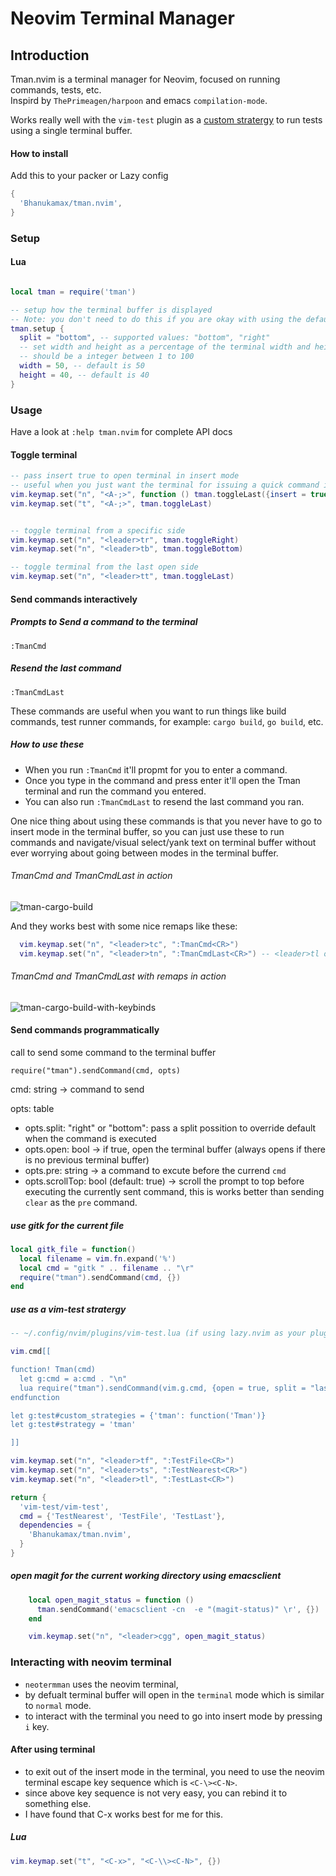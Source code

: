 # Neovim Terminal Manager


## Introduction

Tman.nvim is a terminal manager for Neovim, focused on running commands, tests, etc.
<br/>Inspird by `ThePrimeagen/harpoon` and emacs `compilation-mode`.


Works really well with the `vim-test` plugin as a [custom stratergy](https://github.com/Bhanukamax/tman.nvim/edit/master/README.md#use-as-a-vim-test-stratergy) to run tests using a single terminal buffer.

#### How to install

Add this to your packer or Lazy config

```lua
{
  'Bhanukamax/tman.nvim',
}
```


### Setup
#### Lua

```lua

local tman = require('tman')

-- setup how the terminal buffer is displayed
-- Note: you don't need to do this if you are okay with using the defaults
tman.setup {
  split = "bottom", -- supported values: "bottom", "right"
  -- set width and height as a percentage of the terminal width and height
  -- should be a integer between 1 to 100
  width = 50, -- default is 50
  height = 40, -- default is 40
}

```
### Usage

Have a look at `:help tman.nvim` for complete API docs

#### Toggle terminal
```lua
-- pass insert true to open terminal in insert mode
-- useful when you just want the terminal for issuing a quick command interactively like `git push`, etc
vim.keymap.set("n", "<A-;>", function () tman.toggleLast({insert = true}) end)
vim.keymap.set("t", "<A-;>", tman.toggleLast)


-- toggle terminal from a specific side
vim.keymap.set("n", "<leader>tr", tman.toggleRight)
vim.keymap.set("n", "<leader>tb", tman.toggleBottom)

-- toggle terminal from the last open side
vim.keymap.set("n", "<leader>tt", tman.toggleLast)
```

#### Send commands interactively

##### Prompts to Send a command to the terminal

`:TmanCmd`

##### Resend the last command

`:TmanCmdLast`

These commands are useful when you want to run things like build commands, test runner commands, for example: `cargo build`, `go build`, etc.

##### How to use these
- When you run `:TmanCmd` it'll propmt for you to enter a command.
- Once you type in the command and press enter it'll open the Tman terminal and run the command you entered.
- You can also run `:TmanCmdLast` to resend the last command you ran.

One nice thing about using these commands is that you never have to go to insert mode in the terminal buffer, so you can just use these to run commands and navigate/visual select/yank text on terminal buffer without ever worrying about going between modes in the terminal buffer.

###### TmanCmd and TmanCmdLast in action

![tman-cargo-build](https://user-images.githubusercontent.com/8494781/222031447-6e44ef13-9075-4238-b6ec-05d41133094a.gif)

And they works best with some nice remaps like these:

```lua
  vim.keymap.set("n", "<leader>tc", ":TmanCmd<CR>")
  vim.keymap.set("n", "<leader>tn", ":TmanCmdLast<CR>") -- <leader>tl or <leader>tr would be a better mnemonic binding
```

###### TmanCmd and TmanCmdLast with remaps in action

![tman-cargo-build-with-keybinds](https://user-images.githubusercontent.com/8494781/222031470-c239fd0f-4b51-4ee3-b17b-d08dbc7d0c71.gif)


#### Send commands programmatically

call to send some command to the terminal buffer


`require("tman").sendCommand(cmd, opts)`

cmd: string -> command to send

opts: table

- opts.split: "right" or "bottom":  pass a split possition to override default when the command is executed
- opts.open: bool -> if true, open the terminal buffer (always opens if there is no previous terminal buffer)
- opts.pre: string -> a command to excute before the currend `cmd`
- opts.scrollTop: bool (default: true) -> scroll the prompt to top before executing the currently sent command, this is works better than sending `clear` as the `pre` command.

##### use gitk for the current file

```lua
local gitk_file = function()
  local filename = vim.fn.expand('%')
  local cmd = "gitk " .. filename .. "\r"
  require("tman").sendCommand(cmd, {})
end
```

##### use as a vim-test stratergy
```lua
-- ~/.config/nvim/plugins/vim-test.lua (if using lazy.nvim as your plugin manager)

vim.cmd[[

function! Tman(cmd)
  let g:cmd = a:cmd . "\n"
  lua require("tman").sendCommand(vim.g.cmd, {open = true, split = "last"})
endfunction

let g:test#custom_strategies = {'tman': function('Tman')}
let g:test#strategy = 'tman'

]]

vim.keymap.set("n", "<leader>tf", ":TestFile<CR>")
vim.keymap.set("n", "<leader>ts", ":TestNearest<CR>")
vim.keymap.set("n", "<leader>tl", ":TestLast<CR>")

return {
  'vim-test/vim-test',
  cmd = {'TestNearest', 'TestFile', 'TestLast'},
  dependencies = {
    'Bhanukamax/tman.nvim',
  }
}
```

##### open magit for the current working directory using emacsclient
```lua
    local open_magit_status = function ()
      tman.sendCommand('emacsclient -cn  -e "(magit-status)" \r', {})
    end

    vim.keymap.set("n", "<leader>cgg", open_magit_status)
```

### Interacting with neovim terminal

- `neotermman` uses the neovim terminal,
- by defualt terminal buffer will open in the `terminal` mode which is similar to `normal` mode.
- to interact with the terminal you need to go into insert mode by pressing `i` key.

#### After using terminal
- to exit out of the insert mode in the terminal, you need to use the neovim terminal escape key sequence which is `<C-\><C-N>`.
- since above key sequence is not very easy, you can rebind it to something else.
- I have found that C-x works best for me for this.

##### Lua

```lua
vim.keymap.set("t", "<C-x>", "<C-\\><C-N>", {})
```


